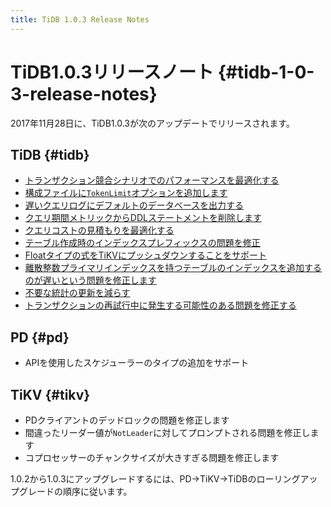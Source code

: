 ```yaml
---
title: TiDB 1.0.3 Release Notes
---
```


# TiDB1.0.3リリースノート {#tidb-1-0-3-release-notes}

2017年11月28日に、TiDB1.0.3が次のアップデートでリリースされます。

## TiDB {#tidb}

-   [トランザクション競合シナリオでのパフォーマンスを最適化する](https://github.com/pingcap/tidb/pull/5051)
-   [構成ファイルに`TokenLimit`オプションを追加します](https://github.com/pingcap/tidb/pull/5107)
-   [遅いクエリログにデフォルトのデータベースを出力する](https://github.com/pingcap/tidb/pull/5107)
-   [クエリ期間メトリックからDDLステートメントを削除します](https://github.com/pingcap/tidb/pull/5107)
-   [クエリコストの見積もりを最適化する](https://github.com/pingcap/tidb/pull/5140)
-   [テーブル作成時のインデックスプレフィックスの問題を修正](https://github.com/pingcap/tidb/pull/5149)
-   [Floatタイプの式をTiKVにプッシュダウンすることをサポート](https://github.com/pingcap/tidb/pull/5153)
-   [離散整数プライマリインデックスを持つテーブルのインデックスを追加するのが遅いという問題を修正します](https://github.com/pingcap/tidb/pull/5155)
-   [不要な統計の更新を減らす](https://github.com/pingcap/tidb/pull/5164)
-   [トランザクションの再試行中に発生する可能性のある問題を修正する](https://github.com/pingcap/tidb/pull/5219)

## PD {#pd}

-   APIを使用したスケジューラーのタイプの追加をサポート

## TiKV {#tikv}

-   PDクライアントのデッドロックの問題を修正します
-   間違ったリーダー値が`NotLeader`に対してプロンプトされる問題を修正します
-   コプロセッサーのチャンクサイズが大きすぎる問題を修正します

1.0.2から1.0.3にアップグレードするには、PD-&gt;TiKV-&gt;TiDBのローリングアップグレードの順序に従います。

